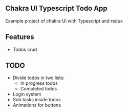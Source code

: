 ## Chakra UI Typescript Todo App

Example project of chakra UI with Typescript and redux

## Features

- Todos crud

## TODO

- Divide todos in two lists:
    - In progress todos
    - Completed todos
- Login system
- Sub tasks inside todos
- Animations for buttons